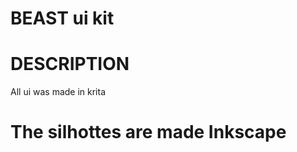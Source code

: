 BEAST ui kit
===========
# DESCRIPTION 
All ui was made in krita

The silhottes are made Inkscape
=================================
